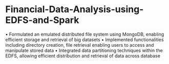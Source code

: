 # Financial-Data-Analysis-using-EDFS-and-Spark

• Formulated an emulated distributed file system using MongoDB, enabling efficient storage and retrieval of big datasets
• Implemented functionalities including directory creation, file retrieval enabling users to access and manipulate stored data
• Integrated data partitioning techniques within the EDFS, allowing efficient distribution and retrieval of data across database
